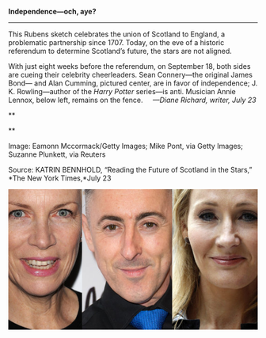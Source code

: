 **Independence—och, aye?**

****

This Rubens sketch celebrates the union of Scotland to England, a problematic partnership since 1707. Today, on the eve of a historic referendum to determine Scotland’s future, the stars are not aligned.

With just eight weeks before the referendum, on September 18, both sides are cueing their celebrity cheerleaders. Sean Connery—the original James Bond— and Alan Cumming, pictured center, are in favor of independence; J. K. Rowling—author of the *Harry Potter* series—is anti. Musician Annie Lennox, below left, remains on the fence.     *—Diane Richard, writer, July 23*

**

**

Image: Eamonn Mccormack/Getty Images; Mike Pont, via Getty Images; Suzanne Plunkett, via Reuters

Source: KATRIN BENNHOLD, “Reading the Future of Scotland in the Stars,” *The New York Times,*July 23

![](../images/14-07-24_26.2_ScotlandEDIT-1.jpeg)
